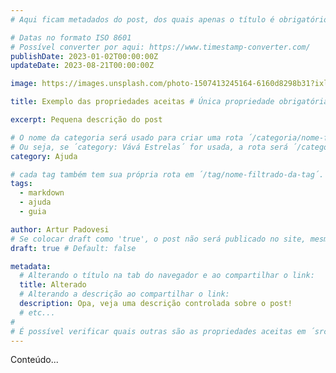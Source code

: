 ```yaml
---
# Aqui ficam metadados do post, dos quais apenas o título é obrigatório, e nem todos são usados visualmente no site.

# Datas no formato ISO 8601
# Possível converter por aqui: https://www.timestamp-converter.com/
publishDate: 2023-01-02T00:00:00Z
updateDate: 2023-08-21T00:00:00Z

image: https://images.unsplash.com/photo-1507413245164-6160d8298b31?ixlib=rb-4.0.3&ixid=M3wxMjA3fDB8MHxwaG90by1wYWdlfHx8fGVufDB8fHx8fA%3D%3D&auto=format&fit=crop&w=1470&q=80

title: Exemplo das propriedades aceitas # Única propriedade obrigatória

excerpt: Pequena descrição do post

# O nome da categoria será usado para criar uma rota ´/categoria/nome-filtrado-da-categoria´.
# Ou seja, se ´category: Vává Estrelas´ for usada, a rota será ´/categoria/vava-estrelas´, sem acentos, espaços, etc.
category: Ajuda

# cada tag também tem sua própria rota em ´/tag/nome-filtrado-da-tag´.
tags:
  - markdown
  - ajuda
  - guia

author: Artur Padovesi
# Se colocar draft como 'true', o post não será publicado no site, mesmo que o arquivo seja salvo.
draft: true # Default: false

metadata:
  # Alterando o título na tab do navegador e ao compartilhar o link:
  title: Alterado
  # Alterando a descrição ao compartilhar o link:
  description: Opa, veja uma descrição controlada sobre o post!
  # etc...
#
# É possível verificar quais outras são as propriedades aceitas em ´src/content/config.ts´.
---
```


Conteúdo...
